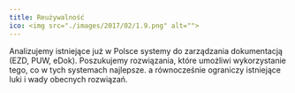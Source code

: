 ```yaml
---
title: Reużywalność
ico: <img src="./images/2017/02/1.9.png" alt="">
---
```

Analizujemy istniejące już w Polsce systemy do zarządzania dokumentacją (EZD, PUW, eDok). Poszukujemy rozwiązania, które umożliwi wykorzystanie tego, co w tych systemach najlepsze. a równocześnie ograniczy istniejące luki i wady obecnych rozwiązań.
